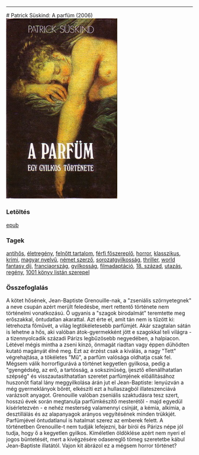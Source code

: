 <hr/>
# <a name="id_408">Patrick Süskind: A parfüm (2006)</a>
<img src="https://github.com/BercziSandor/calibre_lib/raw/main/main/Patrick%20Suskind/A%20parfum%20%28408%29/cover.jpg" alt="cover" width="300"/>

### Letöltés
[epub](https://github.com/BercziSandor/calibre_lib/raw/main/main/Patrick%20Suskind/A%20parfum%20%28408%29/A%20parfum%20-%20Patrick%20Suskind.epub)

### Tagek
[antihős](https://github.com/berczisandor/calibre_lib/blob/main/main/_tags/antih%c5%91s.md), [életregény](https://github.com/berczisandor/calibre_lib/blob/main/main/_tags/%c3%a9letreg%c3%a9ny.md), [felnőtt tartalom](https://github.com/berczisandor/calibre_lib/blob/main/main/_tags/feln%c5%91tt%20tartalom.md), [férfi főszereplő](https://github.com/berczisandor/calibre_lib/blob/main/main/_tags/f%c3%a9rfi%20f%c5%91szerepl%c5%91.md), [horror](https://github.com/berczisandor/calibre_lib/blob/main/main/_tags/horror.md), [klasszikus](https://github.com/berczisandor/calibre_lib/blob/main/main/_tags/klasszikus.md), [krimi](https://github.com/berczisandor/calibre_lib/blob/main/main/_tags/krimi.md), [magyar nyelvű](https://github.com/berczisandor/calibre_lib/blob/main/main/_tags/magyar%20nyelv%c5%b1.md), [német szerző](https://github.com/berczisandor/calibre_lib/blob/main/main/_tags/n%c3%a9met%20szerz%c5%91.md), [sorozatgyilkosság](https://github.com/berczisandor/calibre_lib/blob/main/main/_tags/sorozatgyilkoss%c3%a1g.md), [thriller](https://github.com/berczisandor/calibre_lib/blob/main/main/_tags/thriller.md), [world fantasy díj](https://github.com/berczisandor/calibre_lib/blob/main/main/_tags/world%20fantasy%20d%c3%adj.md), [franciaország](https://github.com/berczisandor/calibre_lib/blob/main/main/_tags/franciaorsz%c3%a1g.md), [gyilkosság](https://github.com/berczisandor/calibre_lib/blob/main/main/_tags/gyilkoss%c3%a1g.md), [filmadaptáció](https://github.com/berczisandor/calibre_lib/blob/main/main/_tags/filmadapt%c3%a1ci%c3%b3.md), [18. század](https://github.com/berczisandor/calibre_lib/blob/main/main/_tags/18.%20sz%c3%a1zad.md), [utazás](https://github.com/berczisandor/calibre_lib/blob/main/main/_tags/utaz%c3%a1s.md), [regény](https://github.com/berczisandor/calibre_lib/blob/main/main/_tags/reg%c3%a9ny.md), [1001 könyv listán szerepel](https://github.com/berczisandor/calibre_lib/blob/main/main/_tags/1001%20k%c3%b6nyv%20list%c3%a1n%20szerepel.md)

### Összefoglalás
<div>
<p>A kötet hősének, Jean-Baptiste Grenouille-nak, a "zseniális szörnyetegnek" a neve csupán azért merült feledésbe, mert rettentő története nem történelmi vonatkozású. Ő ugyanis a "szagok birodalmát" teremtette meg erőszakkal, öntudatlan akarattal. Azt érte el, amit tán nem is tűzött ki: létrehozta főművét, a világ legtökéletesebb parfümjét. Akár szagtalan sátán is lehetne a hős, aki valóban átok-gyermekként jött e szagokkal teli világra - a tizennyolcadik századi Párizs legbűzösebb negyedében, a halpiacon. Létével mégis mintha a zseni kínzó, önmagát riadtan vagy éppen dühödten kutató magányát élné meg. Ezt az érzést csak a kiválás, a nagy "Tett" végrehajtása, a tökéletes "Mű", a parfüm valósága oldhatja csak fel. Mégsem válik horrorfigurává a történet kegyetlen gyilkosa, pedig a "gyengédség, az erő, a tartósság, a sokszínűség, ijesztő ellenállhatatlan szépség" és visszautasíthatatlan szeretet parfümjének előállításához huszonöt fiatal lány meggyilkolása árán jut el Jean-Baptiste: lenyúzván a még gyermeklányok bőrét, elkészíti ezt a hullaszagból illateszenciává varázsolt anyagot. Grenouille valóban zseniális szaktudásra tesz szert, hosszú évek során megtanulja parfümkészítő mesterétől - majd egyedül kísérletezvén - e nehéz mesterség valamennyi csínját, a kémia, alkímia, a desztillálás és az alapanyagok arányos vegyítésének minden trükkjét. Parfümjével öntudatlanul is hatalmat szerez az emberek felett. A történetben Grenouille-t nem tudják lefejezni, bár bírói és Párizs népe jól tudja, hogy ő a kegyetlen gyilkos. Kíméletlen öldöklése azért nem nyeri el jogos büntetését, mert a kivégzésére odasereglő tömeg szeretetbe kábul Jean-Baptiste illatától. Vajon kit ábrázol ez a mégsem horror történet?</p></div>


